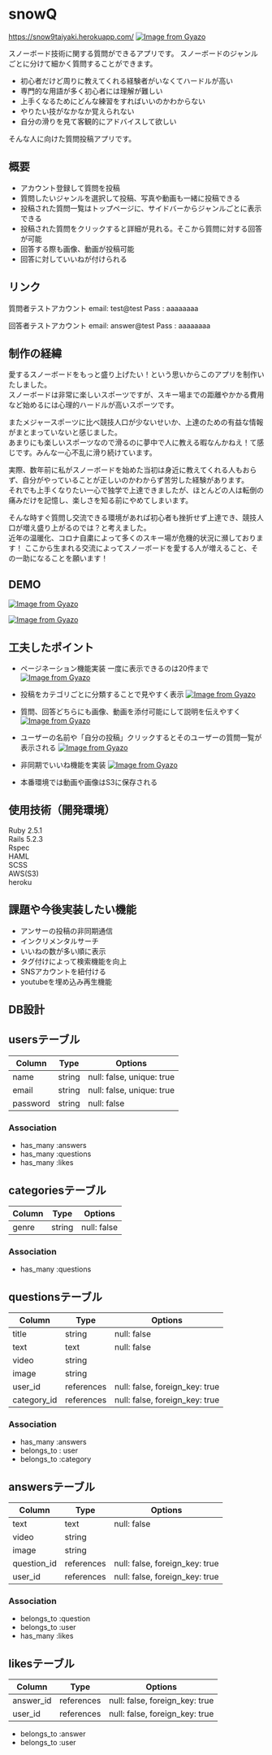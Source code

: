 # snowQ
https://snow9taiyaki.herokuapp.com/
[![Image from Gyazo](https://i.gyazo.com/42550086b9a2f0cb3aaa4b5c4bd0ced4.jpg)](https://gyazo.com/42550086b9a2f0cb3aaa4b5c4bd0ced4)

スノーボード技術に関する質問ができるアプリです。
スノーボードのジャンルごとに分けて細かく質問することができます。

- 初心者だけど周りに教えてくれる経験者がいなくてハードルが高い
- 専門的な用語が多く初心者には理解が難しい
- 上手くなるためにどんな練習をすればいいのかわからない
- やりたい技がなかなか覚えられない
- 自分の滑りを見て客観的にアドバイスして欲しい

そんな人に向けた質問投稿アプリです。


## 概要
- アカウント登録して質問を投稿
- 質問したいジャンルを選択して投稿、写真や動画も一緒に投稿できる
- 投稿された質問一覧はトップページに、サイドバーからジャンルごとに表示できる
- 投稿された質問をクリックすると詳細が見れる。そこから質問に対する回答が可能
- 回答する際も画像、動画が投稿可能
- 回答に対していいねが付けられる

## リンク


質問者テストアカウント
email: test@test
Pass : aaaaaaaa

回答者テストアカウント
email: answer@test
Pass : aaaaaaaa

## 制作の経緯
愛するスノーボードをもっと盛り上げたい！という思いからこのアプリを制作いたしました。<br>
スノーボードは非常に楽しいスポーツですが、スキー場までの距離やかかる費用など始めるには心理的ハードルが高いスポーツです。

またメジャースポーツに比べ競技人口が少ないせいか、上達のための有益な情報がまとまっていないと感じました。<br>
あまりにも楽しいスポーツなので滑るのに夢中で人に教える暇なんかねえ！て感じです。みんな一心不乱に滑り続けています。

実際、数年前に私がスノーボードを始めた当初は身近に教えてくれる人もおらず、自分がやっていることが正しいのかわからず苦労した経験があります。<br>
それでも上手くなりたい一心で独学で上達できましたが、ほとんどの人は転倒の痛みだけを記憶し、楽しさを知る前にやめてしまいます。

そんな時すぐ質問し交流できる環境があれば初心者も挫折せず上達でき、競技人口が増え盛り上がるのでは？と考えました。<br>
近年の温暖化、コロナ自粛によって多くのスキー場が危機的状況に瀕しております！
ここから生まれる交流によってスノーボードを愛する人が増えること、その一助になることを願います！

## DEMO
[![Image from Gyazo](https://i.gyazo.com/6423beb275236f662acb7b7fb5f31fa4.gif)](https://gyazo.com/6423beb275236f662acb7b7fb5f31fa4)

[![Image from Gyazo](https://i.gyazo.com/bb68f586b5288c5b2898dce6389abcc0.gif)](https://gyazo.com/bb68f586b5288c5b2898dce6389abcc0)


## 工夫したポイント
- ページネーション機能実装 一度に表示できるのは20件まで
[![Image from Gyazo](https://i.gyazo.com/05ca7b03f5d17415571e3cfb336143da.gif)](https://gyazo.com/05ca7b03f5d17415571e3cfb336143da)


- 投稿をカテゴリごとに分類することで見やすく表示
[![Image from Gyazo](https://i.gyazo.com/50fd7e08b4c490e9cacc70de66b4b2c3.gif)](https://gyazo.com/50fd7e08b4c490e9cacc70de66b4b2c3)


- 質問、回答どちらにも画像、動画を添付可能にして説明を伝えやすく
[![Image from Gyazo](https://i.gyazo.com/7b95aa7a2358c7579843b43e3d6351a0.gif)](https://gyazo.com/7b95aa7a2358c7579843b43e3d6351a0)


- ユーザーの名前や「自分の投稿」クリックするとそのユーザーの質問一覧が表示される
[![Image from Gyazo](https://i.gyazo.com/6a7d87b2cdad0ecda6f779416f2a5d85.gif)](https://gyazo.com/6a7d87b2cdad0ecda6f779416f2a5d85)

- 非同期でいいね機能を実装
[![Image from Gyazo](https://i.gyazo.com/f97519d99c3d579d94d0e24d2061e6b4.gif)](https://gyazo.com/f97519d99c3d579d94d0e24d2061e6b4)

- 本番環境では動画や画像はS3に保存される


## 使用技術（開発環境）
Ruby 2.5.1<br>
Rails 5.2.3<br>
Rspec<br>
HAML<br>
SCSS<br>
AWS(S3)<br>
heroku<br>


## 課題や今後実装したい機能
- アンサーの投稿の非同期通信
- インクリメンタルサーチ
- いいねの数が多い順に表示
- タグ付けによって検索機能を向上
- SNSアカウントを紐付ける
- youtubeを埋め込み再生機能



## DB設計
## usersテーブル
|Column|Type|Options|
|------|----|-------|
|name|string|null: false, unique: true|
|email|string|null: false, unique: true|
|password|string|null: false|

### Association
- has_many :answers
- has_many :questions
- has_many :likes

## categoriesテーブル
|Column|Type|Options|
|------|----|-------|
|genre|string|null: false|

### Association
- has_many :questions

## questionsテーブル
|Column|Type|Options|
|------|----|-------|
|title|string|null: false||
|text|text|null: false||
|video|string||
|image|string||
|user_id|references|null: false, foreign_key: true|
|category_id|references|null: false, foreign_key: true|

### Association
- has_many :answers
- belongs_to : user
- belongs_to :category

## answersテーブル
|Column|Type|Options|
|------|----|-------|
|text|text|null: false|
|video|string||
|image|string||
|question_id|references|null: false, foreign_key: true|
|user_id|references|null: false, foreign_key: true|

### Association
- belongs_to :question
- belongs_to :user
- has_many :likes


## likesテーブル
|Column|Type|Options|
|------|----|-------|
|answer_id|references|null: false, foreign_key: true|
|user_id|references|null: false, foreign_key: true|

- belongs_to :answer
- belongs_to :user
